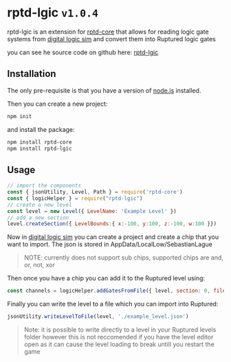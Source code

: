 # rptd-lgic `v1.0.4`

rptd-lgic is an extension for [rptd-core](https://github.com/samgcode/rptd-lgic) that allows for reading logic gate systems from [digital logic sim](https://sebastian.itch.io/digital-logic-sim) and convert them into Ruptured logic gates

you can see he source code on github here: [rptd-lgic](https://github.com/samgcode/rptd-lgic)

## Installation

The only pre-requisite is that you have a version of [node.js](https://nodejs.org/en/) installed.

Then you can create a new project:
```bash
npm init
```
and install the package:
```bash
npm install rptd-core
npm install rptd-lgic
```

## Usage
```javascript
// import the components
const { jsonUtility, Level, Path } = require('rptd-core')
const { logicHelper } = require("rptd-lgic")
// create a new level
const level = new Level({ LevelName: 'Example Level' })
// add a new section
level.createSection({ LevelBounds:{ x:-100, y:100, z:-100, w:100 }})
```
Now in  [digital logic sim](https://sebastian.itch.io/digital-logic-sim)  you can create a project and create a chip that you want to import. The json is stored in AppData/LocalLow/SebastianLague

> NOTE: currently does not support sub chips, supported chips are and, or, not, xor

Then once you have a chip you can add it to the Ruptured level using:
```javascript
const channels = logicHelper.addGatesFromFile({ level, section: 0, filePath: '/path/to/chip.json'})
```

Finally you can write the level to a file which you can import into Ruptured:
```javascript
jsonUtility.writeLevelToFile(level, './example_level.json')
```
> Note: it is possible to write directly to a level in your Ruptured levels folder however this is not reccomended if you have the level editor open as it can cause the level loading to break untill you restart the game

